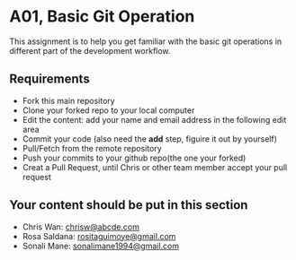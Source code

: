 # A01, Basic Git Operation
This assignment is to help you get familiar with the basic git operations in different part of the development workflow. 

## Requirements
* Fork this main repository
* Clone your forked repo to your local computer
* Edit the content: add your name and email address in the following edit area
* Commit your code (also need the **add** step, figuire it out by yourself)
* Pull/Fetch from the remote repository
* Push your commits to your github repo(the one your forked)
* Creat a Pull Request, until Chris or other team member accept your pull request

## Your content should be put in this section
* Chris Wan: chrisw@abcde.com
* Rosa Saldana: rositaguimoye@gmail.com 
* Sonali Mane: sonalimane1994@gmail.com
